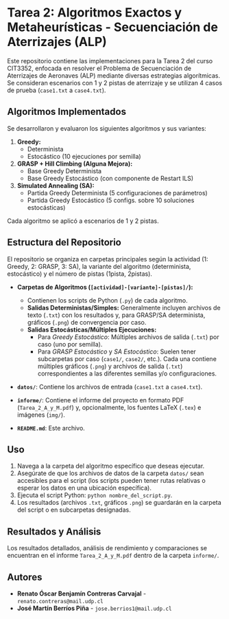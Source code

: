 # Tarea 2: Algoritmos Exactos y Metaheurísticas - Secuenciación de Aterrizajes (ALP)

Este repositorio contiene las implementaciones para la Tarea 2 del curso CIT3352, enfocada en resolver el Problema de Secuenciación de Aterrizajes de Aeronaves (ALP) mediante diversas estrategias algorítmicas. Se consideran escenarios con 1 y 2 pistas de aterrizaje y se utilizan 4 casos de prueba (`case1.txt` a `case4.txt`).

## Algoritmos Implementados

Se desarrollaron y evaluaron los siguientes algoritmos y sus variantes:

1.  **Greedy:**
    * Determinista
    * Estocástico (10 ejecuciones por semilla)
2.  **GRASP + Hill Climbing (Alguna Mejora):**
    * Base Greedy Determinista
    * Base Greedy Estocástico (con componente de Restart ILS)
3.  **Simulated Annealing (SA):**
    * Partida Greedy Determinista (5 configuraciones de parámetros)
    * Partida Greedy Estocástico (5 configs. sobre 10 soluciones estocásticas)

Cada algoritmo se aplicó a escenarios de 1 y 2 pistas.

## Estructura del Repositorio

El repositorio se organiza en carpetas principales según la actividad (1: Greedy, 2: GRASP, 3: SA), la variante del algoritmo (determinista, estocástico) y el número de pistas (1pista, 2pistas).

* **Carpetas de Algoritmos (`[actividad]-[variante]-[pistas]/`):**
    * Contienen los scripts de Python (`.py`) de cada algoritmo.
    * **Salidas Deterministas/Simples:** Generalmente incluyen archivos de texto (`.txt`) con los resultados y, para GRASP/SA determinista, gráficos (`.png`) de convergencia por caso.
    * **Salidas Estocásticas/Múltiples Ejecuciones:**
        * Para *Greedy Estocástico*: Múltiples archivos de salida (`.txt`) por caso (uno por semilla).
        * Para *GRASP Estocástico* y *SA Estocástico*: Suelen tener subcarpetas por caso (`case1/`, `case2/`, etc.). Cada una contiene múltiples gráficos (`.png`) y archivos de salida (`.txt`) correspondientes a las diferentes semillas y/o configuraciones.

* **`datos/`**: Contiene los archivos de entrada (`case1.txt` a `case4.txt`).
* **`informe/`**: Contiene el informe del proyecto en formato PDF (`Tarea_2_A_y_M.pdf`) y, opcionalmente, los fuentes LaTeX (`.tex`) e imágenes (`img/`).
* **`README.md`**: Este archivo.

## Uso

1.  Navega a la carpeta del algoritmo específico que deseas ejecutar.
2.  Asegúrate de que los archivos de datos de la carpeta `datos/` sean accesibles para el script (los scripts pueden tener rutas relativas o esperar los datos en una ubicación específica).
3.  Ejecuta el script Python: `python nombre_del_script.py`.
4.  Los resultados (archivos `.txt`, gráficos `.png`) se guardarán en la carpeta del script o en subcarpetas designadas.

## Resultados y Análisis

Los resultados detallados, análisis de rendimiento y comparaciones se encuentran en el informe `Tarea_2_A_y_M.pdf` dentro de la carpeta `informe/`.

## Autores

* **Renato Óscar Benjamín Contreras Carvajal** - `renato.contreras@mail.udp.cl`
* **José Martín Berríos Piña** - `jose.berrios1@mail.udp.cl`

